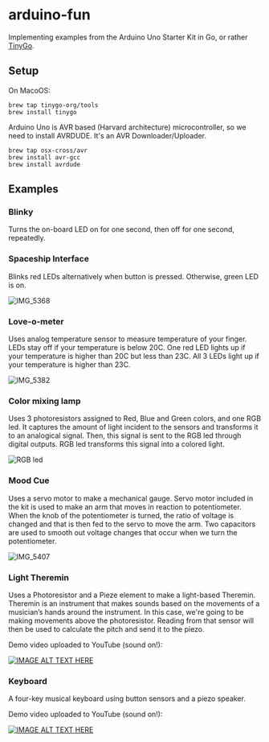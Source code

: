 # arduino-fun
Implementing examples from the Arduino Uno Starter Kit in Go, or rather [TinyGo](https://tinygo.org).

## Setup

On MacoOS:
```avrasm
brew tap tinygo-org/tools
brew install tinygo
```

Arduino Uno is AVR based (Harvard architecture) microcontroller, so we need to install AVRDUDE. It's an AVR Downloader/Uploader.
```avrasm
brew tap osx-cross/avr
brew install avr-gcc
brew install avrdude
```

## Examples

### Blinky

Turns the on-board LED on for one second, then off for one second, repeatedly.

### Spaceship Interface

Blinks red LEDs alternatively when button is pressed. Otherwise, green LED is on.

![IMG_5368](https://github.com/annapawlicka/arduino-fun/assets/2522010/ef5abf3b-6fb3-49cf-a762-8c8aa713d569)

### Love-o-meter

Uses analog temperature sensor to measure temperature of your finger. LEDs stay off if your temperature is below 20C.
One red LED lights up if your temperature is higher than 20C but less than 23C. All 3 LEDs light up if your temperature is
higher than 23C.

![IMG_5382](https://github.com/annapawlicka/arduino-fun/assets/2522010/4704eeee-b727-4b2e-9f2a-2b18601abfe8)

### Color mixing lamp

Uses 3 photoresistors assigned to Red, Blue and Green colors, and one RGB led.
It captures the amount of light incident to the sensors and transforms it to an analogical signal.
Then, this signal is sent to the RGB led through digital outputs.
RGB led transforms this signal into a colored light.

![RGB led](https://github.com/annapawlicka/arduino-fun/assets/2522010/ac1a3b59-8c48-42e4-99a7-652eea65422c)

### Mood Cue

Uses a servo motor to make a mechanical gauge.
Servo motor included in the kit is used to make an arm that moves in reaction to potentiometer. When the knob of the 
potentiometer is turned, the ratio of voltage is changed and that is then fed to the servo to move the arm. Two capacitors 
are used to smooth out voltage changes that occur when we turn the potentiometer.

![IMG_5407](https://github.com/annapawlicka/arduino-fun/assets/2522010/32229bc0-1e57-4450-9539-488401a5d0d2)

### Light Theremin

Uses a Photoresistor and a Pieze element to make a light-based Theremin. Theremin is an instrument that makes sounds based on 
the movements of a musician’s hands around the instrument. In this case, we're going to be making movements above the 
photoresistor. Reading from that sensor will then be used to calculate the pitch and send it to the piezo.

Demo video uploaded to YouTube (sound on!):

[![IMAGE ALT TEXT HERE](https://img.youtube.com/vi/YPRH3eVjy4c/0.jpg)](https://www.youtube.com/watch?v=YPRH3eVjy4c)

### Keyboard

A four-key musical keyboard using button sensors and a piezo speaker.

Demo video uploaded to YouTube (sound on!):

[![IMAGE ALT TEXT HERE](https://img.youtube.com/vi/03Chv3k4brQ/0.jpg)](https://www.youtube.com/watch?v=03Chv3k4brQ)
